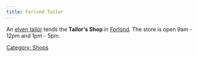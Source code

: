 ```yaml
---
title: Forlond Tailor
---
```


An [elven tailor](elven_tailor "wikilink") tends the **Tailor's Shop**
in [Forlond](Forlond "wikilink"). The store is open 9am - 12pm and 1pm -
5pm.

[Category: Shops](Category:_Shops "wikilink")